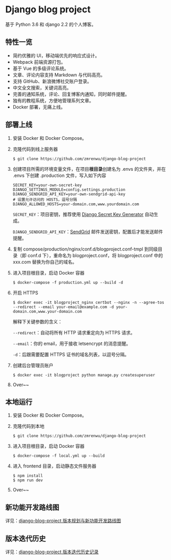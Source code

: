 # Django blog project

基于 Python 3.6 和 django 2.2 的个人博客。

## 特性一览

- 简约优雅的 UI，移动端优先的响应式设计。
- Webpack 前端资源打包。
- 基于 Vue 的多级评论系统。
- 文章、评论内容支持 Markdown 与代码高亮。
- 支持 GitHub、新浪微博社交账户登录。
- 中文全文搜索，关键词高亮。
- 完善的通知系统，评论、回复博客内通知，同时邮件提醒。
- 独有的教程系统，方便地管理系列文章。
- Docker 部署，无痛上线。

## 部署上线

1. 安装 Docker 和 Docker Compose。

2. 克隆代码到线上服务器

   ```shell
   $ git clone https://github.com/zmrenwu/django-blog-project
   ```

3. 创建项目所需的环境变量文件，在项目**根目录**创建名为 .envs 的文件夹，并在 .envs 下创建 .production 文件，写入如下内容

   ```
   SECRET_KEY=your-own-secret-key
   DJANGO_SETTINGS_MODULE=config.settings.production
   DJANGO_SENDGRID_API_KEY=your-own-sendgrid-api-key
   # 设置允许访问的 HOSTS，逗号分隔
   DJANGO_ALLOWED_HOSTS=your-domain.com,www.yourdomain.com
   ```

   `SECRET_KEY`：项目密钥，推荐使用 [Django Secret Key Generator](https://www.miniwebtool.com/django-secret-key-generator/) 自动生成。

   `DJANGO_SENDGRID_API_KEY`：[SendGrid](https://sendgrid.com/) 邮件发送密钥，配置后才能发送邮件提醒。

4. 复制 compose/production/nginx/conf.d/blogproject.conf-tmpl 到同级目录（即 conf.d 下），重命名为 blogproject.conf，将 blogproject.conf 中的 xxx.com 替换为你自己的域名。

5. 进入项目根目录，启动 Docker 容器

   ```shell
   $ docker-compose -f production.yml up --build -d
   ```

6. 开启 HTTPS

   ```shell
   $ docker exec -it blogproject_nginx certbot --nginx -n --agree-tos --redirect --email your-email@example.com -d your-domain.com,www.your-domain.com
   ```

   解释下关键参数的含义：

   `--redirect`：自动将所有 HTTP 请求重定向为 HTTPS 请求。

   `--email`：你的 email，用于接收 letsencrypt 的消息提醒。

   `-d`：后跟需要配置 HTTPS 证书的域名列表，以逗号分隔。

7. 创建后台管理员账户

   ```shell
   $ docker exec -it blogproject python manage.py createsuperuser
   ```

8. Over~~

## 本地运行

1. 安装 Docker 和 Docker Compose。

2. 克隆代码到本地

   ```shell
   $ git clone https://github.com/zmrenwu/django-blog-project
   ```

3. 进入项目根目录，启动 Docker 容器

   ```shell
   $ docker-compose -f local.yml up --build
   ```

4. 进入 frontend 目录，启动静态文件服务器

   ```shell
   $ npm install
   $ npm run dev
   ```

5. Over~~

## 新功能开发路线图

详见：[django-blog-project 版本规划与新功能开发路线图](https://www.zmrenwu.com/post/89/)

## 版本迭代历史

详见：[django-blog-project 版本迭代历史记录](https://www.zmrenwu.com/post/90/)